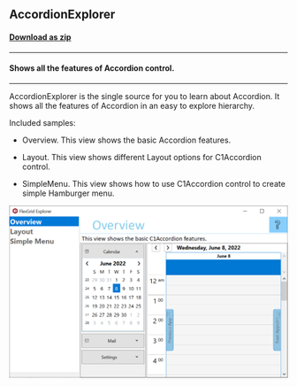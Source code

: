 ## AccordionExplorer
#### [Download as zip](https://grapecity.github.io/DownGit/#/home?url=https://github.com/GrapeCity/ComponentOne-WinForms-Samples/tree/master/Core\Accordion\CS\AccordionExplorer)
____
#### Shows all the features of Accordion control.
____
AccordionExplorer is the single source for you to learn about Accordion. 
It shows all the features of Accordion in an easy to explore hierarchy.

Included samples:

* Overview.
  This view shows the basic Accordion features.

* Layout.
  This view shows different Layout options for C1Accordion control.

* SimpleMenu.
  This view shows how to use C1Accordion control to create simple Hamburger menu.

![screenshot](screenshot.png)
